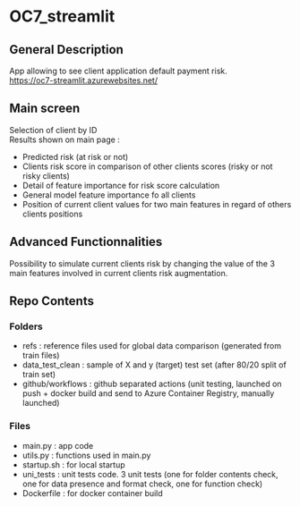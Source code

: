 # OC7_streamlit
## General Description
App allowing to see client application default payment risk.  
https://oc7-streamlit.azurewebsites.net/
## Main screen
Selection of client by ID  
Results shown on main page :  
  - Predicted risk (at risk or not)
  - Clients risk score in comparison of other clients scores (risky or not risky clients)
  - Detail of feature importance for risk score calculation
  - General model feature importance fo all clients
  - Position of current client values for two main features in regard of others clients positions
## Advanced Functionnalities
Possibility to simulate current clients risk by changing the value of the 3 main features involved in current clients risk augmentation.
## Repo Contents
### Folders
- refs : reference files used for global data comparison (generated from train files)
- data_test_clean : sample of X and y (target) test set (after 80/20 split of train set)
- github/workflows : github separated actions (unit testing, launched on push + docker build and send to Azure Container Registry, manually launched)
### Files
- main.py : app code
- utils.py : functions used in main.py
- startup.sh : for local startup
- uni_tests : unit tests code. 3 unit tests (one for folder contents check, one for data presence and format check, one for function check)
- Dockerfile : for docker container build
